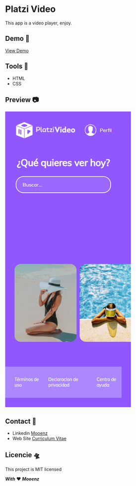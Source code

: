 # **Platzi Video**

This app is a video player, enjoy.

## **Demo** 🚀

[View Demo](hhttps://mooenz.github.io/platzi-video/)

## **Tools** 🔨

- HTML
- CSS

## **Preview** 📷

![Preview Proyecto](./preview.jpg)

## **Contact** 📧

- Linkedin [Mooenz](https://www.linkedin.com/in/mooenz/)
- Web Site [Curriculum Vitae](https://mooenz.github.io/curriculum-vitae/)

## **Licencie** 🛸

This project is MIT licensed

***With*** ❤️ ***Mooenz***
